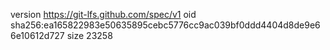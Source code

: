 version https://git-lfs.github.com/spec/v1
oid sha256:ea165822983e50635895cebc5776cc9ac039bf0ddd4404d8de9e66e10612d727
size 23258
